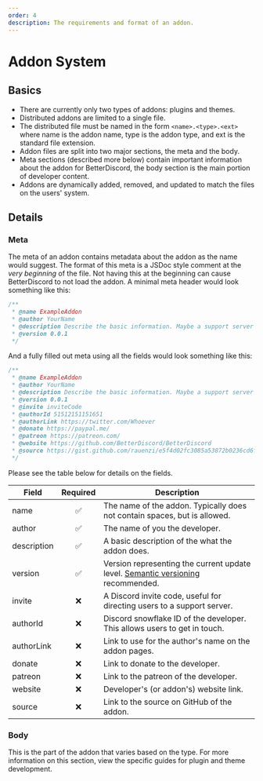 ```yaml
---
order: 4
description: The requirements and format of an addon.
---
```


# Addon System

## Basics

 - There are currently only two types of addons: plugins and themes.
 - Distributed addons are limited to a single file.
 - The distributed file must be named in the form `<name>.<type>.<ext>` where name is the addon name, type is the addon type, and ext is the standard file extension.
 - Addon files are split into two major sections, the meta and the body.
 - Meta sections (described more below) contain important information about the addon for BetterDiscord, the body section is the main portion of developer content.
 - Addons are dynamically added, removed, and updated to match the files on the users' system.

## Details

### Meta

The meta of an addon contains metadata about the addon as the name would suggest. The format of this meta is a JSDoc style comment at the *very beginning* of the file. Not having this at the beginning can cause BetterDiscord to not load the addon. A minimal meta header would look something like this:

```js
/**
 * @name ExampleAddon
 * @author YourName
 * @description Describe the basic information. Maybe a support server link.
 * @version 0.0.1
 */
```

And a fully filled out meta using all the fields would look something like this:
```js
/**
 * @name ExampleAddon
 * @author YourName
 * @description Describe the basic information. Maybe a support server link.
 * @version 0.0.1
 * @invite inviteCode
 * @authorId 51512151151651
 * @authorLink https://twitter.com/Whoever
 * @donate https://paypal.me/
 * @patreon https://patreon.com/
 * @website https://github.com/BetterDiscord/BetterDiscord
 * @source https://gist.github.com/rauenzi/e5f4d02fc3085a53872b0236cd6f8225
 */
 ```

Please see the table below for details on the fields.


|Field|Required|Description|
|-----|:------:|-----------|
|name|&#x2705;|The name of the addon. Typically does not contain spaces, but is allowed.|
|author|&#x2705;|The name of you the developer.|
|description|&#x2705;|A basic description of the what the addon does.|
|version|&#x2705;|Version representing the current update level. [Semantic versioning](https://semver.org/) recommended.|
|invite|&#x274C;|A Discord invite code, useful for directing users to a support server.|
|authorId|&#x274C;|Discord snowflake ID of the developer. This allows users to get in touch.|
|authorLink|&#x274C;|Link to use for the author's name on the addon pages.|
|donate|&#x274C;|Link to donate to the developer.|
|patreon|&#x274C;|Link to the patreon of the developer.|
|website|&#x274C;|Developer's (or addon's) website link.|
|source|&#x274C;|Link to the source on GitHub of the addon.|

### Body

This is the part of the addon that varies based on the type. For more information on this section, view the specific guides for plugin and theme development.